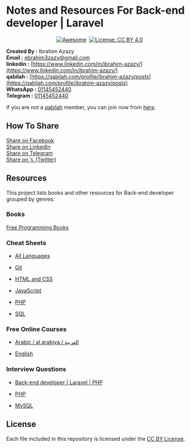 # Notes and Resources For Back-end developer | Laravel

<div align="center" markdown="1">

[![Awesome](https://cdn.rawgit.com/sindresorhus/awesome/d7305f38d29fed78fa85652e3a63e154dd8e8829/media/badge.svg)](https://github.com/sindresorhus/awesome)&#160;
[![License: CC BY 4.0](https://img.shields.io/badge/License-CC%20BY%204.0-lightgrey.svg)](https://creativecommons.org/licenses/by/4.0/)&#160;

<!-- [![Hacktoberfest 2023 stats](https://img.shields.io/github/hacktoberfest/2023/EbookFoundation/free-programming-books?label=Hacktoberfest+2023)](https://github.com/EbookFoundation/free-programming-books/pulls?q=is%3Apr+is%3Amerged+created%3A2023-10-01..2023-10-31) -->

</div>

**Created By :** Ibrahim Azazy
<br> **Email :** [ebrahim3zazy@gmail.com](ebrahim3zazy@gmail.com)
<br> **linkedin :** [https://www.linkedin.com/in/ibrahim-azazy/](https://www.linkedin.com/in/ibrahim-azazy/)
<br> **qabilah :** [https://qabilah.com/profile/ibrahim-azazy/posts](https://qabilah.com/profile/ibrahim-azazy/posts)
<br> **WhatsApp :** [01145452440](https://wa.me/+2001145452440)
<br> **Telegram :** [01145452440](https://t.me/+2001145452440)

If you are not a [qabilah](https://qabilah.com/) member, you can join now from [here](https://qabilah.com/waiting-list/Xxo3bJObIKpt8IBYIhJBLg).

<!-- ## Intro -->

<!-- ## How To Contribute -->

## How To Share

<div align="left" markdown="1">
<a href="https://www.facebook.com/share.php?u=https://github.com/Ibarhim3zazy/programing-for-all/blob/master/README.md&p[images][0]=&p[title]=Programming%20For%20All&p[summary]=">Share on Facebook</a><br>
<a href="http://www.linkedin.com/shareArticle?mini=true&url=https://github.com/Ibarhim3zazy/programing-for-all/blob/master/README.md&title=Programming%20For%20All&summary=&source=">Share on LinkedIn</a><br>
<a href="https://t.me/share/url?url=https://github.com/Ibarhim3zazy/programing-for-all/blob/master/README.md">Share on Telegram</a><br>
<a href="https://twitter.com/intent/tweet?text=https://github.com/Ibarhim3zazy/programing-for-all/blob/master/README.md%0AProgramming%20For%20All">Share on 𝕏 (Twitter)</a><br>
</div>

## Resources

This project lists books and other resources for Back-end developer grouped by genres:

### Books

[Free Programming Books](https://github.com/EbookFoundation/free-programming-books/blob/main/README.md)

<!-- [English, By Subject](books/free-programming-books-subjects.md) -->

### Cheat Sheets

- [All Languages](https://github.com/EbookFoundation/free-programming-books/blob/main/more/free-programming-cheatsheets.md)

- [Git](https://github.com/EbookFoundation/free-programming-books/blob/main/more/free-programming-cheatsheets.md#git)

- [HTML and CSS](https://github.com/EbookFoundation/free-programming-books/blob/main/more/free-programming-cheatsheets.md#html-and-css)

- [JavaScript](https://github.com/EbookFoundation/free-programming-books/blob/main/more/free-programming-cheatsheets.md#javascript)

- [PHP](https://github.com/EbookFoundation/free-programming-books/blob/main/more/free-programming-cheatsheets.md#php)

- [SQL](https://github.com/EbookFoundation/free-programming-books/blob/main/more/free-programming-cheatsheets.md#sql)

### Free Online Courses

- [Arabic / al arabiya / العربية](https://github.com/EbookFoundation/free-programming-books/blob/main/courses/free-courses-ar.md)

- [English](https://github.com/EbookFoundation/free-programming-books/blob/main/courses/free-courses-en.md)

### Interview Questions

- [Back-end developer | Laravel | PHP](more/interview-questions-junior-dev-laravel.md)

- [PHP](https://github.com/DopplerHQ/awesome-interview-questions?tab=readme-ov-file#php)
- [MySQL](https://github.com/DopplerHQ/awesome-interview-questions?tab=readme-ov-file#MySQL)

## License

Each file included in this repository is licensed under the [CC BY License](https://github.com/EbookFoundation/free-programming-books/blob/main/LICENSE).

